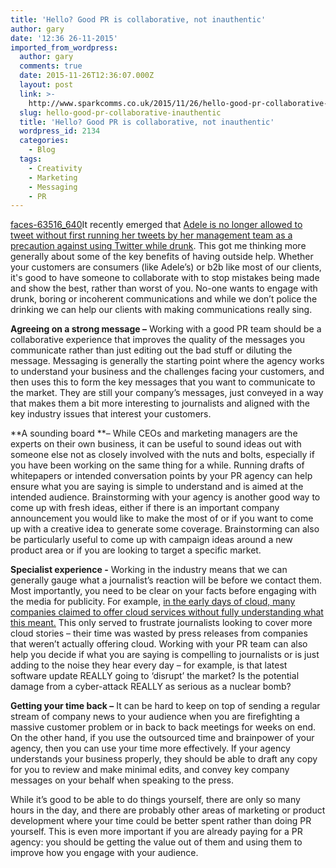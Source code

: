 ```yaml
---
title: 'Hello? Good PR is collaborative, not inauthentic'
author: gary
date: '12:36 26-11-2015'
imported_from_wordpress:
  author: gary
  comments: true
  date: 2015-11-26T12:36:07.000Z
  layout: post
  link: >-
    http://www.sparkcomms.co.uk/2015/11/26/hello-good-pr-collaborative-inauthentic/
  slug: hello-good-pr-collaborative-inauthentic
  title: 'Hello? Good PR is collaborative, not inauthentic'
  wordpress_id: 2134
  categories:
    - Blog
  tags:
    - Creativity
    - Marketing
    - Messaging
    - PR
---
```


[faces-63516_640](faces-63516_640-300x212.jpg)It recently emerged that [Adele is no longer allowed to tweet without first running her tweets by her management team as a precaution against using Twitter while drunk](http://www.telegraph.co.uk/news/celebritynews/11979196/Adele-Twitter-ban-due-to-drunk-tweeting.html). This got me thinking more generally about some of the key benefits of having outside help. Whether your customers are consumers (like Adele’s) or b2b like most of our clients, it's good to have someone to collaborate with to stop mistakes being made and show the best, rather than worst of you. No-one wants to engage with drunk, boring or incoherent communications and while we don’t police the drinking we can help our clients with making communications really sing.

**Agreeing on a strong message –** Working with a good PR team should be a collaborative experience that improves the quality of the messages you communicate rather than just editing out the bad stuff or diluting the message. Messaging is generally the starting point where the agency works to understand your business and the challenges facing your customers, and then uses this to form the key messages that you want to communicate to the market. They are still your company’s messages, just conveyed in a way that makes them a bit more interesting to journalists and aligned with the key industry issues that interest your customers.

**A sounding board **– While CEOs and marketing managers are the experts on their own business, it can be useful to sound ideas out with someone else not as closely involved with the nuts and bolts, especially if you have been working on the same thing for a while. Running drafts of whitepapers or intended conversation points by your PR agency can help ensure what you are saying is simple to understand and is aimed at the intended audience. Brainstorming with your agency is another good way to come up with fresh ideas, either if there is an important company announcement you would like to make the most of or if you want to come up with a creative idea to generate some coverage. Brainstorming can also be particularly useful to come up with campaign ideas around a new product area or if you are looking to target a specific market.

**Specialist experience -** Working in the industry means that we can generally gauge what a journalist’s reaction will be before we contact them. Most importantly, you need to be clear on your facts before engaging with the media for publicity. For example, [in the early days of cloud, many companies claimed to offer cloud services without fully understanding what this meant.](http://www.techrepublic.com/blog/the-enterprise-cloud/the-curse-of-cloudwashing-lives-on/) This only served to frustrate journalists looking to cover more cloud stories – their time was wasted by press releases from companies that weren’t actually offering cloud. Working with your PR team can also help you decide if what you are saying is compelling to journalists or is just adding to the noise they hear every day – for example, is that latest software update REALLY going to ‘disrupt’ the market? Is the potential damage from a cyber-attack REALLY as serious as a nuclear bomb?

**Getting your time back –** It can be hard to keep on top of sending a regular stream of company news to your audience when you are firefighting a massive customer problem or in back to back meetings for weeks on end. On the other hand, if you use the outsourced time and brainpower of your agency, then you can use your time more effectively. If your agency understands your business properly, they should be able to draft any copy for you to review and make minimal edits, and convey key company messages on your behalf when speaking to the press.

While it’s good to be able to do things yourself, there are only so many hours in the day, and there are probably other areas of marketing or product development where your time could be better spent rather than doing PR yourself. This is even more important if you are already paying for a PR agency: you should be getting the value out of them and using them to improve how you engage with your audience.
